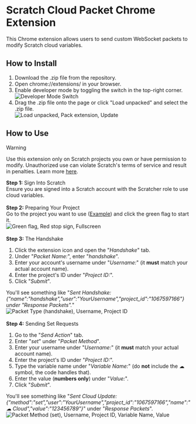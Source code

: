 
# Scratch Cloud Packet Chrome Extension

This Chrome extension allows users to send custom WebSocket packets to modify Scratch cloud variables.




## How to Install

1. Download the .zip file from the repository.
2. Open chrome://extensions/ in your browser.
3. Enable developer mode by toggling the switch in the top-right corner.<br/>
![Developer Mode Switch](https://github.com/user-attachments/assets/f2aac292-d858-4f0d-bddf-ee356ded84f1)<br/>
4. Drag the .zip file onto the page or click "Load unpacked" and select the .zip file.<br/>
![Load unpacked, Pack extension, Update](https://github.com/user-attachments/assets/7e0c88b3-45c9-465b-b0b9-488c8fa40cdf)<br/>



## How to Use

> [!WARNING]  
> Use this extension only on Scratch projects you own or have permission to modify. Unauthorized use can violate Scratch's terms of service and result in penalties. Learn more [here](https://scratch.mit.edu/terms_of_use).

**Step 1:** Sign Into Scratch<br/>
Ensure you are signed into a Scratch account with the Scratcher role to use cloud variables.<br/><br/>
**Step 2:** Preparing Your Project<br/>
Go to the project you want to use ([Example](https://scratch.mit.edu/projects/1067597166/)) and click the green flag to start it.<br/>
![Green flag, Red stop sign, Fullscreen](https://github.com/user-attachments/assets/8b0a94ee-9d9c-4954-aa33-cf17e682a0f8)<br/><br>
**Step 3:** The Handshake<br/>
1. Click the extension icon and open the "*Handshake*" tab.
2. Under "*Packet Name:*", enter "*handshake*".
3. Enter your account's username under "*Username:*" (it **must** match your actual account name).
4. Enter the project's ID under "*Project ID:*".
5. Click "*Submit*".<br/>

You'll see something like "*Sent Handshake: {"name":"handshake","user":"YourUsername","project_id":"1067597166"} under "Response Packets".*"<br/>
![Packet Type (handshake), Username, Project ID](https://github.com/user-attachments/assets/ffcd304b-3222-439e-8b77-72f2b6c39dcb)<br/><br/>
**Step 4:** Sending Set Requests<br/>
1. Go to the "*Send Action*" tab.
2. Enter "*set*" under "*Packet Method*".
3. Enter your username under "*Username:*" (it **must** match your actual account name).
4. Enter the project's ID under "*Project ID:*".
5. Type the variable name under "*Variable Name:*" (do **not** include the ☁ symbol, the code handles that).
6. Enter the value (**numbers only**) under "*Value:*".
7. Click "*Submit*".

You'll see something like "*Sent Cloud Update: {"method":"set","user":"YourUsername","project_id":"1067597166","name":"☁ Cloud","value":"123456789"}*" under "*Response Packets*".<br/>
![Packet Method (set), Username, Project ID, Variable Name, Value](https://github.com/user-attachments/assets/0e90ecca-82d7-4876-a028-a67a5e2d4b77)

